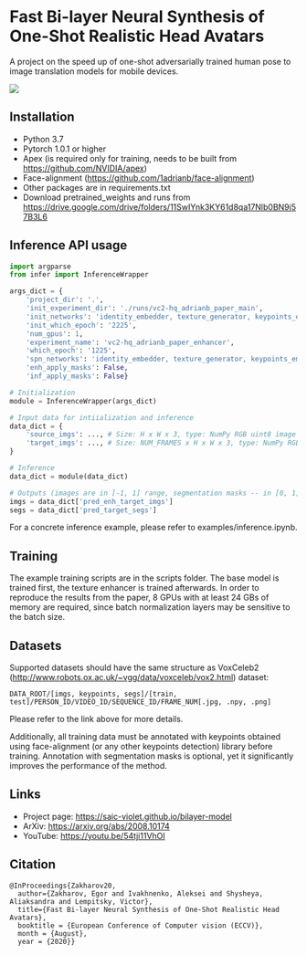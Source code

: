 # Fast Bi-layer Neural Synthesis of One-Shot Realistic Head Avatars

A project on the speed up of one-shot adversarially trained human pose to image translation models for mobile devices.

<img src="https://saic-violet.github.io/bilayer-model/assets/teaser.png"/>

## Installation

* Python 3.7
* Pytorch 1.0.1 or higher
* Apex (is required only for training, needs to be built from https://github.com/NVIDIA/apex)
* Face-alignment (https://github.com/1adrianb/face-alignment)
* Other packages are in requirements.txt
* Download pretrained_weights and runs from https://drive.google.com/drive/folders/11SwIYnk3KY61d8qa17Nlb0BN9j57B3L6

## Inference API usage

```python
import argparse
from infer import InferenceWrapper

args_dict = {
    'project_dir': '.',
    'init_experiment_dir': './runs/vc2-hq_adrianb_paper_main',
    'init_networks': 'identity_embedder, texture_generator, keypoints_embedder, inference_generator',
    'init_which_epoch': '2225',
    'num_gpus': 1,
    'experiment_name': 'vc2-hq_adrianb_paper_enhancer',
    'which_epoch': '1225',
    'spn_networks': 'identity_embedder, texture_generator, keypoints_embedder, inference_generator, texture_enhancer',
    'enh_apply_masks': False,
    'inf_apply_masks': False}

# Initialization
module = InferenceWrapper(args_dict)

# Input data for intiialization and inference
data_dict = {
    'source_imgs': ..., # Size: H x W x 3, type: NumPy RGB uint8 image
    'target_imgs': ..., # Size: NUM_FRAMES x H x W x 3, type: NumPy RGB uint8 images
}

# Inference
data_dict = module(data_dict)

# Outputs (images are in [-1, 1] range, segmentation masks -- in [0, 1])
imgs = data_dict['pred_enh_target_imgs']
segs = data_dict['pred_target_segs']
```

For a concrete inference example, please refer to examples/inference.ipynb.

## Training

The example training scripts are in the scripts folder. The base model is trained first, the texture enhancer is trained afterwards. In order to reproduce the results from the paper, 8 GPUs with at least 24 GBs of memory are required, since batch normalization layers may be sensitive to the batch size.

## Datasets

Supported datasets should have the same structure as VoxCeleb2 (http://www.robots.ox.ac.uk/~vgg/data/voxceleb/vox2.html) dataset:

```DATA_ROOT/[imgs, keypoints, segs]/[train, test]/PERSON_ID/VIDEO_ID/SEQUENCE_ID/FRAME_NUM[.jpg, .npy, .png]```

Please refer to the link above for more details.

Additionally, all training data must be annotated with keypoints obtained using face-alignment (or any other keypoints detection) library before training. Annotation with segmentation masks is optional, yet it significantly improves the performance of the method.

## Links

- Project page: https://saic-violet.github.io/bilayer-model
- ArXiv: https://arxiv.org/abs/2008.10174
- YouTube: https://youtu.be/54tji11VhOI

## Citation
```
@InProceedings{Zakharov20,
  author={Zakharov, Egor and Ivakhnenko, Aleksei and Shysheya, Aliaksandra and Lempitsky, Victor},
  title={Fast Bi-layer Neural Synthesis of One-Shot Realistic Head Avatars},
  booktitle = {European Conference of Computer vision (ECCV)},
  month = {August},
  year = {2020}}
```
